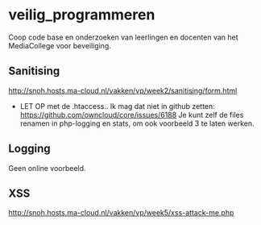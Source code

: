 # veilig_programmeren
Coop code base en onderzoeken van leerlingen en docenten van het MediaCollege voor beveiliging.


## Sanitising
http://snoh.hosts.ma-cloud.nl/vakken/vp/week2/sanitising/form.html

 - LET OP met de .htaccess.. Ik mag dat niet in github zetten: https://github.com/owncloud/core/issues/6188 Je kunt zelf de files renamen in php-logging en stats, om ook voorbeeld 3 te laten werken.

## Logging
Geen online voorbeeld.

## XSS
http://snoh.hosts.ma-cloud.nl/vakken/vp/week5/xss-attack-me.php
